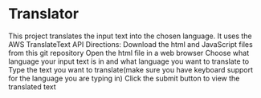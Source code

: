 # Translator
This project translates the input text into the chosen language. 
It uses the AWS TranslateText API
Directions:
Download the html and JavaScript files from this git repository 
Open the html file in a web browser 
Choose what language your input text is in and what language you want to translate to
Type the text you want to translate(make sure you have keyboard support for the language you are typing in)
Click the submit button to view the translated text
